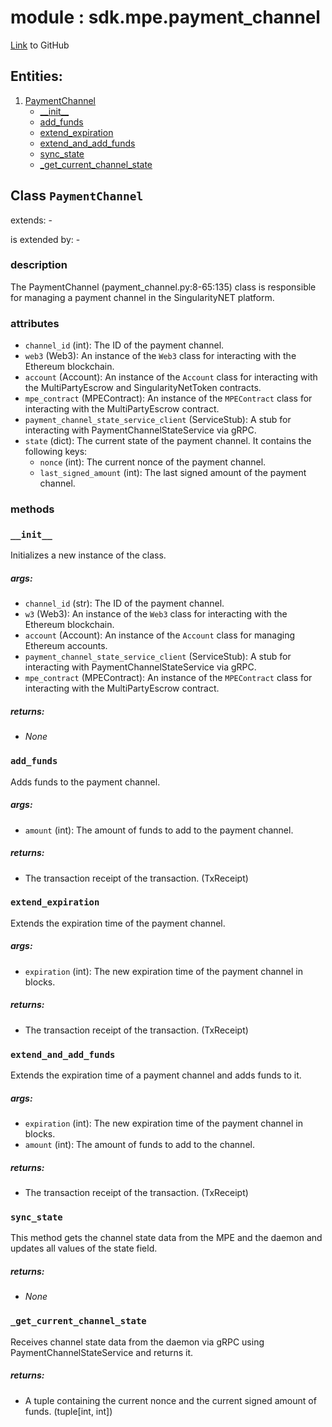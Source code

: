 
# module : sdk.mpe.payment_channel

[Link](https://github.com/singnet/snet-sdk-python/blob/master/snet/sdk/mpe/payment_channel.py) to GitHub

## Entities:
1. [PaymentChannel](#class-paymentchannel)
   - [\_\_init\_\_](#init)
   - [add_funds](#add-funds)
   - [extend_expiration](#extend-expiration)
   - [extend_and_add_funds](#extend-and-add-funds)
   - [sync_state](#sync-state)
   - [_get_current_channel_state](#get-current-channel-state)

## Class `PaymentChannel`

extends: -

is extended by: -

### description

The PaymentChannel (payment_channel.py:8-65:135) class is responsible for managing a payment channel 
in the SingularityNET platform.

### attributes

- `channel_id` (int): The ID of the payment channel.
- `web3` (Web3): An instance of the `Web3` class for interacting with the Ethereum blockchain.
- `account` (Account): An instance of the `Account` class for interacting with the MultiPartyEscrow and SingularityNetToken contracts.
- `mpe_contract` (MPEContract): An instance of the `MPEContract` class for interacting with the MultiPartyEscrow contract.
- `payment_channel_state_service_client` (ServiceStub): A stub for interacting with PaymentChannelStateService via gRPC.
- `state` (dict): The current state of the payment channel. It contains the following keys:
  - `nonce` (int): The current nonce of the payment channel.
  - `last_signed_amount` (int): The last signed amount of the payment channel.

### methods

### `__init__`

Initializes a new instance of the class. 

##### args:

- `channel_id` (str): The ID of the payment channel.
- `w3` (Web3): An instance of the `Web3` class for interacting with the Ethereum blockchain.
- `account` (Account): An instance of the `Account` class for managing Ethereum accounts.
- `payment_channel_state_service_client` (ServiceStub): A stub for interacting with PaymentChannelStateService via gRPC.
- `mpe_contract` (MPEContract): An instance of the `MPEContract` class for interacting with the MultiPartyEscrow contract.

##### returns:

- _None_

### `add_funds`

Adds funds to the payment channel.

##### args:

- `amount` (int): The amount of funds to add to the payment channel.

##### returns:

- The transaction receipt of the transaction. (TxReceipt)

### `extend_expiration`

Extends the expiration time of the payment channel.

##### args:

- `expiration` (int): The new expiration time of the payment channel in blocks.

##### returns:

- The transaction receipt of the transaction. (TxReceipt)

### `extend_and_add_funds`

Extends the expiration time of a payment channel and adds funds to it.

##### args:

- `expiration` (int): The new expiration time of the payment channel in blocks.
- `amount` (int): The amount of funds to add to the channel.

##### returns:

- The transaction receipt of the transaction. (TxReceipt)

### `sync_state`

This method gets the channel state data from the MPE and the daemon and updates all values of the state field.

##### returns:

- _None_

### `_get_current_channel_state`

Receives channel state data from the daemon via gRPC using PaymentChannelStateService and returns it.

##### returns:

- A tuple containing the current nonce and the current signed amount of funds. (tuple[int, int])

